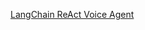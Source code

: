 [LangChain ReAct Voice Agent](https://stepify.tech/video/TdZtr1nrhJg/talking-to-a-langchain-react-voice-agent)
